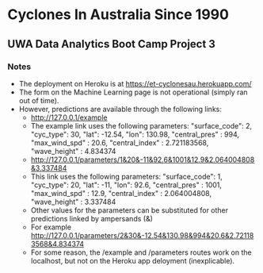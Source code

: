 # Cyclones In Australia Since 1990
## UWA Data Analytics Boot Camp Project 3

### Notes

* The deployment on Heroku is at https://et-cyclonesau.herokuapp.com/
* The form on the Machine Learning page is not operational (simply ran out of time).
* However, predictions are available through the following links:
  + http://127.0.0.1/example
  + The example link uses the following parameters:
        "surface_code": 2,
        "cyc_type": 30,
        "lat": -12.54,
        "lon": 130.98,
        "central_pres" : 994,
        "max_wind_spd" : 20.6,
        "central_index" : 2.721183568,
        "wave_height" : 4.834374
  + http://127.0.0.1/parameters/1&20&-11&92.6&1001&12.9&2.064004808&3.337484
  + This link uses the following parameters:
        "surface_code": 1,
        "cyc_type": 20,
        "lat": -11,
        "lon": 92.6,
        "central_pres" : 1001,
        "max_wind_spd" : 12.9,
        "central_index" : 2.064004808,
        "wave_height" : 3.337484
  + Other values for the parameters can be substituted for other predictions linked by ampersands (&)
  + For example http://127.0.0.1/parameters/2&30&-12.54&130.98&994&20.6&2.721183568&4.834374
  + For some reason, the /example and /parameters routes work on the localhost, but not on the Heroku app deloyment (inexplicable).
